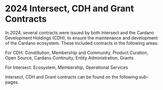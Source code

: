 # 2024 Intersect, CDH and Grant Contracts

In  2024, several contracts were issued by both Intersect and the Cardano Development Holdings (CDH), to ensure the maintenance and development of the Cardano ecosystem. These included contracts in the following areas:&#x20;

For CDH: Constitution, Membership and Community, Product Curation, Open Source, Cardano    Continuity, Entity Administration, Grants

For Intersect:  Ecosystem, Membership, Operational Services

Intersect, CDH and Grant contracts can be found on the following sub-pages.&#x20;
